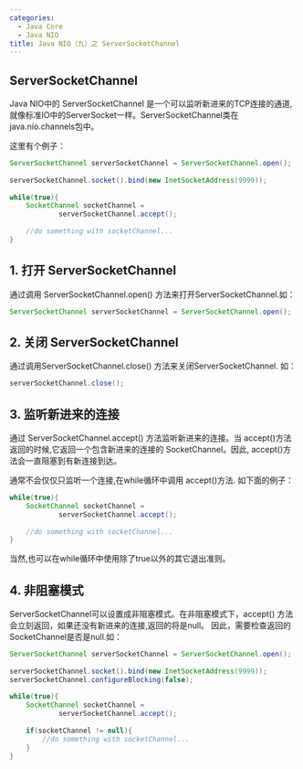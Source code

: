 ```yaml
---
categories:
  - Java Core
  - Java NIO
title: Java NIO（九）之 ServerSocketChannel
---
```

## ServerSocketChannel 

Java NIO中的 ServerSocketChannel 是一个可以监听新进来的TCP连接的通道, 就像标准IO中的ServerSocket一样。ServerSocketChannel类在 java.nio.channels包中。

这里有个例子：

```java
ServerSocketChannel serverSocketChannel = ServerSocketChannel.open();
 
serverSocketChannel.socket().bind(new InetSocketAddress(9999));
 
while(true){
    SocketChannel socketChannel =
            serverSocketChannel.accept();
 
    //do something with socketChannel...
}
```



## 1. 打开 ServerSocketChannel

通过调用 ServerSocketChannel.open() 方法来打开ServerSocketChannel.如：

```java
ServerSocketChannel serverSocketChannel = ServerSocketChannel.open();
```



## 2. 关闭 ServerSocketChannel

通过调用ServerSocketChannel.close() 方法来关闭ServerSocketChannel. 如：

```java
serverSocketChannel.close();
```



## 3. 监听新进来的连接

通过 ServerSocketChannel.accept() 方法监听新进来的连接。当 accept()方法返回的时候,它返回一个包含新进来的连接的 SocketChannel。因此, accept()方法会一直阻塞到有新连接到达。

通常不会仅仅只监听一个连接,在while循环中调用 accept()方法. 如下面的例子：

```java
while(true){
    SocketChannel socketChannel =
            serverSocketChannel.accept();
 
    //do something with socketChannel...
}
```

当然,也可以在while循环中使用除了true以外的其它退出准则。



## 4. 非阻塞模式

ServerSocketChannel可以设置成非阻塞模式。在非阻塞模式下，accept() 方法会立刻返回，如果还没有新进来的连接,返回的将是null。 因此，需要检查返回的SocketChannel是否是null.如：

```java
ServerSocketChannel serverSocketChannel = ServerSocketChannel.open();
 
serverSocketChannel.socket().bind(new InetSocketAddress(9999));
serverSocketChannel.configureBlocking(false);
 
while(true){
    SocketChannel socketChannel =
            serverSocketChannel.accept();
 
    if(socketChannel != null){
        //do something with socketChannel...
    }
}
```


